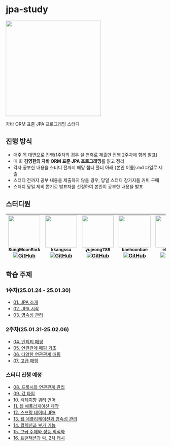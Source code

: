 # jpa-study

<img src="https://user-images.githubusercontent.com/53958188/169638666-21b0ba60-fcf0-4ebd-8339-456d3e796bf0.png" width="300"/>

자바 ORM 표준 JPA 프로그래밍 스터디

## 진행 방식

- 매주 목 대면으로 진행(1주차의 경우 설 연휴로 제출만 진행 2주차에 함께 발표)
- 매 회 **김영한의 자바 ORM 표준 JPA 프로그래밍**를 읽고 정리
- 각자 공부한 내용을 스터디 전까지 해당 챕터 폴더 아래 {본인 이름}.md 파일로 제출
- 스터디 전까지 공부 내용을 제출하지 않을 경우, 당일 스터디 참가자들 커피 구매
- 스터디 당일 제비 뽑기로 발표자를 선정하여 본인이 공부한 내용을 발표

## 스터디원

| [<img src="https://github.com/SungMoonPark.png" width="100px;" height="100px"/><br/><sub><b>SungMoonPark</b></sub>](https://github.com/SungMoonPark)<br/>[![GitHub](https://img.shields.io/badge/GitHub-181717?style=flat&logo=github&logoColor=white)](https://github.com/SungMoonPark) | [<img src="https://github.com/kkangssu.png" width="100px;" height="100px"/><br/><sub><b>kkangssu</b></sub>](https://github.com/kkangssu)<br/>[![GitHub](https://img.shields.io/badge/GitHub-181717?style=flat&logo=github&logoColor=white)](https://github.com/kkangssu) | [<img src="https://github.com/yujeong789.png" width="100px;" height="100px"/><br/><sub><b>yujeong789</b></sub>](https://github.com/yujeong789)<br/>[![GitHub](https://img.shields.io/badge/GitHub-181717?style=flat&logo=github&logoColor=white)](https://github.com/yujeong789) | [<img src="https://github.com/baehoonbae.png" width="100px;" height="100px"/><br/><sub><b>baehoonbae</b></sub>](https://github.com/baehoonbae)<br/>[![GitHub](https://img.shields.io/badge/GitHub-181717?style=flat&logo=github&logoColor=white)](https://github.com/baehoonbae) | [<img src="https://github.com/elitezer0.png" width="100px;" height="100px"/><br/><sub><b>elitezer0</b></sub>](https://github.com/elitezer0)<br/>[![GitHub](https://img.shields.io/badge/GitHub-181717?style=flat&logo=github&logoColor=white)](https://github.com/elitezer0) | [<img src="https://github.com/zyu22.png" width="100px;" height="100px"/><br/><sub><b>zyu22</b></sub>](https://github.com/zyu22)<br/>[![GitHub](https://img.shields.io/badge/GitHub-181717?style=flat&logo=github&logoColor=white)](https://github.com/zyu22) | [<img src="https://github.com/rpeowiqu.png" width="100px;" height="100px"/><br/><sub><b>rpeowiqu</b></sub>](https://github.com/rpeowiqu)<br/>[![GitHub](https://img.shields.io/badge/GitHub-181717?style=flat&logo=github&logoColor=white)](https://github.com/rpeowiqu) |
| :--------------------------------------------------------------------------------------------------------------------------------------------------------------------------------------------------------------------------------------------------------------------------------------: | :----------------------------------------------------------------------------------------------------------------------------------------------------------------------------------------------------------------------------------------------------------------------: | :------------------------------------------------------------------------------------------------------------------------------------------------------------------------------------------------------------------------------------------------------------------------------: | :------------------------------------------------------------------------------------------------------------------------------------------------------------------------------------------------------------------------------------------------------------------------------: | :--------------------------------------------------------------------------------------------------------------------------------------------------------------------------------------------------------------------------------------------------------------------------: | :----------------------------------------------------------------------------------------------------------------------------------------------------------------------------------------------------------------------------------------------------------: | :----------------------------------------------------------------------------------------------------------------------------------------------------------------------------------------------------------------------------------------------------------------------: |

## 학습 주제

### 1주차(25.01.24 - 25.01.30)

- [01. JPA 소개](https://github.com/EliteZer0/jpa-study/tree/main/01.%20JPA%20%EC%86%8C%EA%B0%9C)
- [02. JPA 시작](https://github.com/EliteZer0/jpa-study/tree/main/02.%20JPA%20%EC%8B%9C%EC%9E%91)
- [03. 영속성 관리](https://github.com/EliteZer0/jpa-study/tree/main/03.%20%EC%98%81%EC%86%8D%EC%84%B1%20%EA%B4%80%EB%A6%AC)

### 2주차(25.01.31-25.02.06)

- [04. 엔티티 매핑](https://github.com/EliteZer0/jpa-study/tree/main/04.%20%EC%97%94%ED%8B%B0%ED%8B%B0%20%EB%A7%A4%ED%95%91)
- [05. 연관관계 매핑 기초](https://github.com/EliteZer0/jpa-study/tree/main/05.%20%EC%97%B0%EA%B4%80%EA%B4%80%EA%B3%84%20%EB%A7%A4%ED%95%91%20%EA%B8%B0%EC%B4%88)
- [06. 다양한 연관관계 매핑](https://github.com/EliteZer0/jpa-study/tree/main/06.%20%EB%8B%A4%EC%96%91%ED%95%9C%20%EC%97%B0%EA%B4%80%EA%B4%80%EA%B3%84%20%EB%A7%A4%ED%95%91)
- [07. 고급 매핑](https://github.com/EliteZer0/jpa-study/tree/main/07.%20%EA%B3%A0%EA%B8%89%20%EB%A7%A4%ED%95%91)

### 스터디 진행 예정

- [08. 프록시와 연관관계 관리](https://github.com/EliteZer0/jpa-study/tree/main/08.%20%ED%94%84%EB%A1%9D%EC%8B%9C%EC%99%80%20%EC%97%B0%EA%B4%80%EA%B4%80%EA%B3%84%20%EA%B4%80%EB%A6%AC)
- [09. 값 타입](https://github.com/EliteZer0/jpa-study/tree/main/09.%20%EA%B0%92%20%ED%83%80%EC%9E%85)
- [10. 객체지향 쿼리 언어](https://github.com/EliteZer0/jpa-study/tree/main/10.%20%EA%B0%9D%EC%B2%B4%EC%A7%80%ED%96%A5%20%EC%BF%BC%EB%A6%AC%20%EC%96%B8%EC%96%B4)
- [11. 웹 애플리케이션 제작](https://github.com/EliteZer0/jpa-study/tree/main/11.%20%EC%9B%B9%20%EC%95%A0%ED%94%8C%EB%A6%AC%EC%BC%80%EC%9D%B4%EC%85%98%20%EC%A0%9C%EC%9E%91)
- [12. 스프링 데이터 JPA](https://github.com/EliteZer0/jpa-study/tree/main/12.%20%EC%8A%A4%ED%94%84%EB%A7%81%20%EB%8D%B0%EC%9D%B4%ED%84%B0%20JPA)
- [13. 웹 애플리케이션과 영속성 관리](https://github.com/EliteZer0/jpa-study/tree/main/13.%20%EC%9B%B9%20%EC%95%A0%ED%94%8C%EB%A6%AC%EC%BC%80%EC%9D%B4%EC%85%98%EA%B3%BC%20%EC%98%81%EC%86%8D%EC%84%B1%20%EA%B4%80%EB%A6%AC)
- [14. 컬렉션과 부가 기능](https://github.com/EliteZer0/jpa-study/tree/main/14.%20%EC%BB%AC%EB%A0%89%EC%85%98%EA%B3%BC%20%EB%B6%80%EA%B0%80%20%EA%B8%B0%EB%8A%A5)
- [15. 고급 주제와 성능 최적화](https://github.com/EliteZer0/jpa-study/tree/main/15.%20%EA%B3%A0%EA%B8%89%20%EC%A3%BC%EC%A0%9C%EC%99%80%20%EC%84%B1%EB%8A%A5%20%EC%B5%9C%EC%A0%81%ED%99%94)
- [16. 트랜잭션과 락, 2차 캐시](https://github.com/EliteZer0/jpa-study/tree/main/16.%20%ED%8A%B8%EB%9E%9C%EC%9E%AD%EC%85%98%EA%B3%BC%20%EB%9D%BD%2C%202%EC%B0%A8%20%EC%BA%90%EC%8B%9C)
